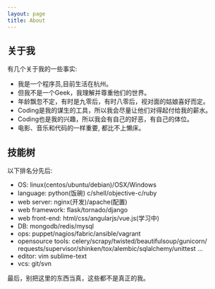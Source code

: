 ```yaml
---
layout: page
title: About
---
```


## 关于我
有几个关于我的一些事实:

* 我是一个程序员,目前生活在杭州。
* 但我不是一个Geek，我理解并尊重他们的世界。
* 年龄飘忽不定，有时是九零后，有时八零后，视对面的姑娘喜好而定。
* Coding是我的谋生的工具，所以我会尽量让他们对得起付给我的薪水。
* Coding也是我的兴趣，所以我会有自己的好恶，有自己的体位。
* 电影、音乐和代码的一样重要, 都比不上懒床。


## 技能树
以下排名分先后:

* OS: linux(centos/ubuntu/debian)/OSX/Windows
* language: python(饭碗) c/shell/objective-c/ruby
* web server: nginx(开发)/apache(配置) 
* web framework: flask/tornado/django
* web front-end: html/css/angularjs/vue.js(学习中)
* DB: mongodb/redis/mysql
* ops: puppet/nagios/fabric/ansible/vagrant
* opensource tools: celery/scrapy/twisted/beautifulsoup/gunicorn/
  requests/supervisor/shinken/tox/alembic/sqlalchemy/unittest …
* editor: vim sublime-text
* vcs: git/svn

<p class="message">
   最后，别把这里的东西当真，这些都不是真正的我。
</p>
